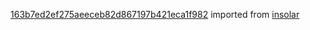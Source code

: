 [163b7ed2ef275aeeceb82d867197b421eca1f982](https://github.com/insolar/insolar/commit/163b7ed2ef275aeeceb82d867197b421eca1f982) imported from [insolar](https://github.com/insolar/insolar)
